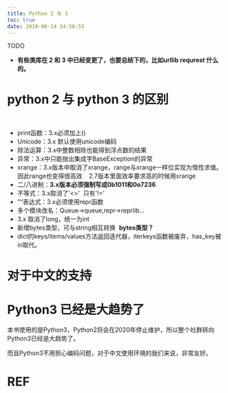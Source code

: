```yaml
---
title: Python 2 与 3
toc: true
date: 2018-06-14 14:56:53
---
```

TODO

- **有些类库在 2 和 3 中已经变更了，也要总结下的，比如urllib requrest 什么的。**





# python 2 与 python 3 的区别


​	
  * print函数：3.x必须加上()
  * Unicode：3.x 默认使用unicode编码
  * 除法运算：3.x中整数相除也能得到浮点数的结果
  * 异常：3.x中只能抛出集成字BaseException的异常
  * xrange：3.x版本中取消了xrange，range与xrange一样位实现为惰性求值。因此range也变得很高效    2.7版本里面效率要求高的时候用xrange
  * 二/八进制：**3.x版本必须强制写成0b1011和0o7236**
  * 不等式：3.x取消了'<>'  只有'!='
  * ”“表达式：3.x必须使用repr函数
  * 多个模块改名：Queue->queue,repr->reprlib...
  * 3.x 取消了long，统一为int
  * 新增bytes类型，可与string相互转换  **bytes类型？**
  * dict的keys/items/values方法返回迭代器，iterkeys函数被废弃，has_key被in取代。

# 对于中文的支持





# Python3 已经是大趋势了

本书使用的是Python3，Python2将会在2020年停止维护，所以整个社群转向Python3已经是大趋势了。

而且Python3不用担心编码问题，对于中文使用环境的我们来说，非常友好。







# REF













